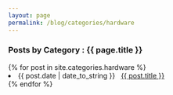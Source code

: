 ```yaml
---
layout: page
permalink: /blog/categories/hardware
---
```


<h3> Posts by Category : {{ page.title }} </h3>

<div class="card">
{% for post in site.categories.hardware %}
 <li class="category-posts"><span>{{ post.date | date_to_string }}</span> &nbsp; <a href="{{ post.url }}">{{ post.title }}</a></li>
{% endfor %}
</div>
